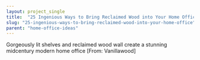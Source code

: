 ```yaml
---
layout: project_single
title:  "25 Ingenious Ways to Bring Reclaimed Wood into Your Home Office"
slug: "25-ingenious-ways-to-bring-reclaimed-wood-into-your-home-office"
parent: "home-office-ideas"
---
```

Gorgeously lit shelves and reclaimed wood wall create a stunning midcentury modern home office [From: Vanillawood]